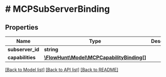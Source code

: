 # # MCPSubServerBinding

## Properties

Name | Type | Description | Notes
------------ | ------------- | ------------- | -------------
**subserver_id** | **string** |  |
**capabilities** | [**\FlowHunt\Model\MCPCapabilityBinding[]**](MCPCapabilityBinding.md) |  |

[[Back to Model list]](../../README.md#models) [[Back to API list]](../../README.md#endpoints) [[Back to README]](../../README.md)
